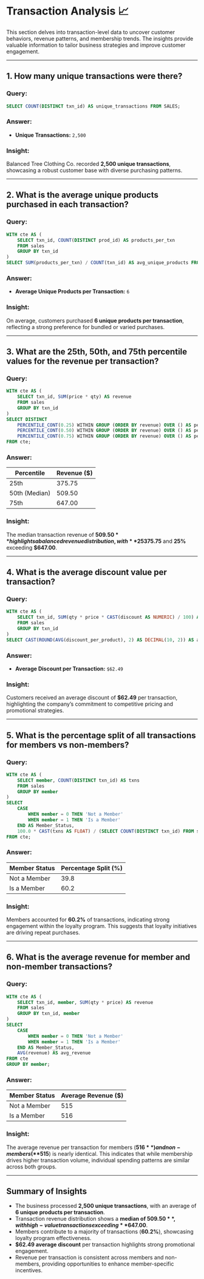# Transaction Analysis 📈

This section delves into transaction-level data to uncover customer behaviors, revenue patterns, and membership trends. The insights provide valuable information to tailor business strategies and improve customer engagement.

---

## 1. How many unique transactions were there?
### Query:
```sql
SELECT COUNT(DISTINCT txn_id) AS unique_transactions FROM SALES;
```
### Answer:
- **Unique Transactions:** `2,500`

### Insight:
Balanced Tree Clothing Co. recorded **2,500 unique transactions**, showcasing a robust customer base with diverse purchasing patterns.

---

## 2. What is the average unique products purchased in each transaction?
### Query:
```sql
WITH cte AS (
    SELECT txn_id, COUNT(DISTINCT prod_id) AS products_per_txn
    FROM sales
    GROUP BY txn_id
)
SELECT SUM(products_per_txn) / COUNT(txn_id) AS avg_unique_products FROM cte;
```
### Answer:
- **Average Unique Products per Transaction:** `6`

### Insight:
On average, customers purchased **6 unique products per transaction**, reflecting a strong preference for bundled or varied purchases.

---

## 3. What are the 25th, 50th, and 75th percentile values for the revenue per transaction?
### Query:
```sql
WITH cte AS (
    SELECT txn_id, SUM(price * qty) AS revenue
    FROM sales
    GROUP BY txn_id
)
SELECT DISTINCT
    PERCENTILE_CONT(0.25) WITHIN GROUP (ORDER BY revenue) OVER () AS percentile_25,
    PERCENTILE_CONT(0.50) WITHIN GROUP (ORDER BY revenue) OVER () AS percentile_50,
    PERCENTILE_CONT(0.75) WITHIN GROUP (ORDER BY revenue) OVER () AS percentile_75
FROM cte;
```
### Answer:
| Percentile | Revenue ($) |
|------------|-------------|
| 25th       | 375.75      |
| 50th (Median) | 509.50   |
| 75th       | 647.00      |

### Insight:
The median transaction revenue of **$509.50** highlights a balanced revenue distribution, with **25%** of transactions generating less than **$375.75** and **25%** exceeding **$647.00**.

---

## 4. What is the average discount value per transaction?
### Query:
```sql
WITH cte AS (
    SELECT txn_id, SUM(qty * price * CAST(discount AS NUMERIC) / 100) AS discount_per_product
    FROM sales
    GROUP BY txn_id
)
SELECT CAST(ROUND(AVG(discount_per_product), 2) AS DECIMAL(10, 2)) AS avg_discount_value FROM cte;
```
### Answer:
- **Average Discount per Transaction:** `$62.49`

### Insight:
Customers received an average discount of **$62.49** per transaction, highlighting the company’s commitment to competitive pricing and promotional strategies.

---

## 5. What is the percentage split of all transactions for members vs non-members?
### Query:
```sql
WITH cte AS (
    SELECT member, COUNT(DISTINCT txn_id) AS txns
    FROM sales
    GROUP BY member
)
SELECT 
    CASE 
        WHEN member = 0 THEN 'Not a Member' 
        WHEN member = 1 THEN 'Is a Member'
    END AS Member_Status,
    100.0 * CAST(txns AS FLOAT) / (SELECT COUNT(DISTINCT txn_id) FROM sales) AS percentage_split
FROM cte;
```
### Answer:
| Member Status   | Percentage Split (%) |
|-----------------|-----------------------|
| Not a Member    | 39.8                 |
| Is a Member     | 60.2                 |

### Insight:
Members accounted for **60.2%** of transactions, indicating strong engagement within the loyalty program. This suggests that loyalty initiatives are driving repeat purchases.

---

## 6. What is the average revenue for member and non-member transactions?
### Query:
```sql
WITH cte AS (
    SELECT txn_id, member, SUM(qty * price) AS revenue
    FROM sales
    GROUP BY txn_id, member
)
SELECT 
    CASE 
        WHEN member = 0 THEN 'Not a Member' 
        WHEN member = 1 THEN 'Is a Member'
    END AS Member_Status,
    AVG(revenue) AS avg_revenue
FROM cte
GROUP BY member;
```
### Answer:
| Member Status   | Average Revenue ($) |
|-----------------|---------------------|
| Not a Member    | 515                 |
| Is a Member     | 516                 |

### Insight:
The average revenue per transaction for members (**$516**) and non-members (**$515**) is nearly identical. This indicates that while membership drives higher transaction volume, individual spending patterns are similar across both groups.

---

## Summary of Insights
- The business processed **2,500 unique transactions**, with an average of **6 unique products per transaction**.
- Transaction revenue distribution shows a **median of $509.50**, with high-value transactions exceeding **$647.00**.
- Members contribute to a majority of transactions (**60.2%**), showcasing loyalty program effectiveness.
- **$62.49 average discount** per transaction highlights strong promotional engagement.
- Revenue per transaction is consistent across members and non-members, providing opportunities to enhance member-specific incentives.

